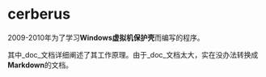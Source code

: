 cerberus
========

2009-2010年为了学习**Windows虚拟机保护壳**而编写的程序。

其中_doc_文档详细阐述了其工作原理。由于_doc_文档太大，实在没办法转换成**Markdown**的文档。
